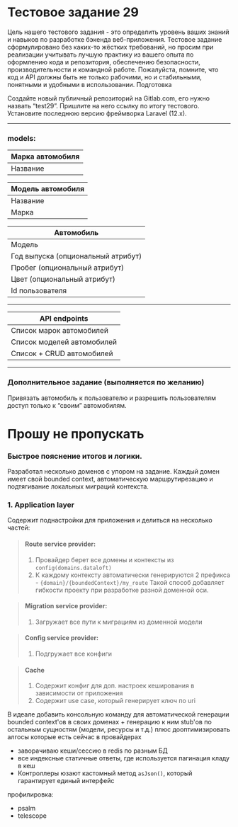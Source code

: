 # Тестовое задание 29

Цель нашего тестового задания - это определить уровень ваших знаний и навыков по разработке бэкенда веб-приложения. Тестовое задание сформулировано без каких-то жёстких требований, но просим при реализации учитывать лучшую практику из вашего опыта по оформлению кода и репозитория, обеспечению безопасности, производительности и командной работе. Пожалуйста, помните, что код и API должны быть не только рабочими, но и стабильными, понятными и удобными в использовании.
Подготовка

Создайте новый публичный репозиторий на Gitlab.com, его нужно назвать “test29”. Пришлите на него ссылку по итогу тестового.
Установите последнюю версию фреймворка Laravel (12.x).

---

### models:

| Марка автомобиля  |
|-------------------|
| Название          |

| Модель автомобиля                  |
|------------------------------------|
| Название                           |
| Марка                              |                              

| Автомобиль                         |                         
|------------------------------------|
| Модель                             |                             
| Год выпуска (опциональный атрибут) | 
| Пробег (опциональный атрибут)      |       
| Цвет (опциональный атрибут)        |     
| Id пользователя                    |

---

| API endpoints              |
|----------------------------|
| Список марок автомобилей   |    
| Список моделей автомобилей | 
| Список + CRUD автомобилей  |

---

### Дополнительное задание (выполняется по желанию)
Привязать автомобиль к пользователю и разрешить пользователям доступ только к “своим” автомобилям.


# Прошу не пропускать
### Быстрое пояснение итогов и логики.
Разработал несколько доменов с упором на задание. 
Каждый домен имеет свой bounded context, автоматическую маршрутирезацию и подтягивание локальных миграций контекста.

### 1. Application layer
Содержит поднастройки для приложения и делиться на несколько частей:

> #### Route service provider:
> 1. Провайдер берет все домены и контексты из `config(domains.dataloft)`
> 2. К каждому контексту автоматически генерируются 2 префикса - `{domain}/{boundedContext}/my_route`
> Такой способ добавляет гибкости проекту при разработке разной доменной оси.

> #### Migration service provider:
> 1. Загружает все пути к миграциям из доменной модели

> #### Config service provider:
> 1. Подгружает все конфиги

> #### Cache
> 1. Содержит конфиг для доп. настроек кеширования в зависимости от приложения
> 2. Содержит use case, который генерирует ключ по uri

В идеале добавить консольную команду для автоматической генерации bounded context'ов в своих доменах + генерацию к ним stub'ов по остальным сущностям (модели, ресурсы и т.д.)
плюс дооптимизировать алгосы которые есть сейчас в провайдерах

- заворачиваю кеши/сессию в redis по разным БД
- все индексные статичные ответы, где используется пагинация кладу в кеш 
- Контроллеры юзают кастомный метод `asJson()`, который гарантирует единый интерфейс


профилировка:
- psalm
- telescope
